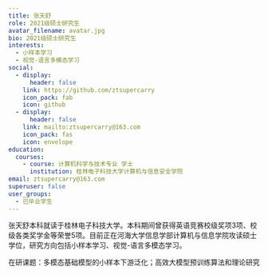 ```yaml
---
title: 张天舒
role: 2021级硕士研究生
avatar_filename: avatar.jpg
bio: 2021级硕士研究生
interests:
  - 小样本学习
  - 视觉-语言多模态学习
social:
  - display:
      header: false
    link: https://github.com/ztsupercarry
    icon_pack: fab
    icon: github
  - display:
      header: false
    link: mailto:ztsupercarry@163.com
    icon_pack: fas
    icon: envelope
education:
  courses:
    - course: 计算机科学与技术专业 学士
      institution: 桂林电子科技大学计算机与信息安全学院
email: ztsupercarry@163.com
superuser: false
user_groups:
  - 已毕业学生
---
```

张天舒本科就读于桂林电子科技大学。本科期间曾获得英语竞赛校级奖项3项、校级各类奖学金等荣誉5项。目前正在河海大学信息学部计算机与信息学院攻读硕士学位，研究方向包括小样本学习、视觉-语言多模态学习。


在研课题：多模态基础模型的小样本下游泛化；高效大模型预训练算法和理论研究
